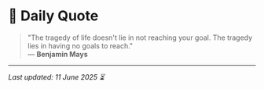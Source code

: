# 📜 Daily Quote

> "The tragedy of life doesn't lie in not reaching your goal. The tragedy lies in having no goals to reach."  
> — **Benjamin Mays**

---

_Last updated: 11 June 2025 ⏳_

